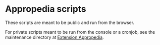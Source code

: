 # Appropedia scripts

These scripts are meant to be public and run from the browser.

For private scripts meant to be run from the console or a cronjob, see the maintenance directory at [Extension:Appropedia](https://github.com/Appropedia/extension).